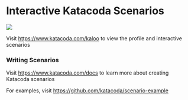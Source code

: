 # Interactive Katacoda Scenarios

[![](http://shields.katacoda.com/katacoda/kaloo/count.svg)](https://www.katacoda.com/kaloo "Get your profile on Katacoda.com")

Visit https://www.katacoda.com/kaloo to view the profile and interactive scenarios

### Writing Scenarios
Visit https://www.katacoda.com/docs to learn more about creating Katacoda scenarios

For examples, visit https://github.com/katacoda/scenario-example
